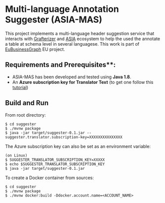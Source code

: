 # Multi-language Annotation Suggester (ASIA-MAS)

This project implements a multi-language header suggestion service that interacts with [Grafterizer](https://github.com/UNIMIBInside/asia-backend) and [ASIA](https://github.com/UNIMIBInside/asia-backend) ecosystem to help the used the annotate a table at schema level in several languagese.
This work is part of [EuBusinessGraph](https://www.eubusinessgraph.eu/) EU project. 

## Requirements and Prerequisites**: 
- ASIA-MAS has been developed and tested using **Java 1.8**.  
- An **Azure subscription key for Translator Text** (to get one follow this [tutorial](https://crunchify.com/microsoft-translator-text-api-example/))


## Build and Run
From root directory:
```
$ cd suggester
$ ./mvnw package
$ java -jar target/suggester-0.1.jar --suggester.translator.subscription-key=XXXXXXXXXXXXXXX
```

The Azure subscription key can also be set as an environment variable:

```
(on Linux)
$ SUGGESTER_TRANSLATOR_SUBSCRIPTION_KEY=XXXXX
$ echo $SUGGESTER_TRANSLATOR_SUBSCRIPTION_KEY
$ java -jar target/suggester-0.1.jar
```

To create a Docker container from sources:
```shell script
$ cd suggester
$ ./mvnw package
$ ./mvnw docker:build -Ddocker.account.name=<ACCOUNT_NAME>

```

